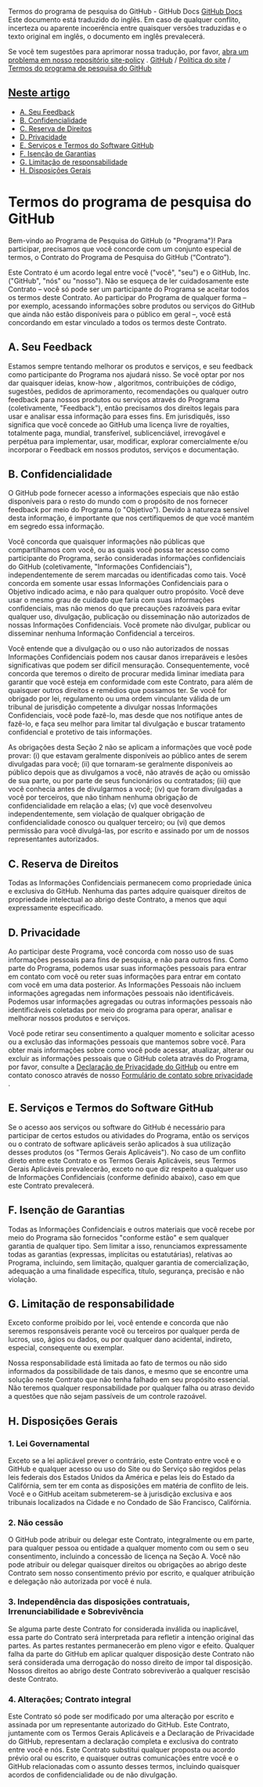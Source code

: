 Termos do programa de pesquisa do GitHub - GitHub Docs
[GitHub Docs](/pt)
Este documento está traduzido do inglês. Em caso de qualquer conflito, incerteza ou aparente incoerência entre quaisquer versões traduzidas e o texto original em inglês, o documento em inglês prevalecerá.

Se você tem sugestões para aprimorar nossa tradução, por favor,
[abra um problema em nosso repositório site-policy](https://github.com/github/site-policy/issues)
.
[GitHub](/pt/github)
/
[Política do site](/pt/github/site-policy)
/
[Termos do programa de pesquisa do GitHub](/pt/github/site-policy/github-research-program-terms)

## [Neste artigo](#in-this-article)
- [A. Seu Feedback](#a-your-feedback)
- [B. Confidencialidade](#b-confidentiality)
- [C. Reserva de Direitos](#c-reservation-of-rights)
- [D. Privacidade](#d-privacy)
- [E. Serviços e Termos do Software GitHub](#e-github-services-and-software-terms)
- [F. Isenção de Garantias](#f-disclaimer-of-warranties)
- [G. Limitação de responsabilidade](#g-limitation-of-liability)
- [H. Disposições Gerais](#h-miscellaneous)

# Termos do programa de pesquisa do GitHub

Bem-vindo ao Programa de Pesquisa do GitHub (o "Programa")! Para participar, precisamos que você concorde com um conjunto especial de termos, o Contrato do Programa de Pesquisa do GitHub (“Contrato”).

Este Contrato é um acordo legal entre você ("você", "seu") e o GitHub, Inc. ("GitHub", "nós" ou "nosso"). Não se esqueça de ler cuidadosamente este Contrato – você só pode ser um participante do Programa se aceitar todos os termos deste Contrato. Ao participar do Programa de qualquer forma – por exemplo, acessando informações sobre produtos ou serviços do GitHub que ainda não estão disponíveis para o público em geral –, você está concordando em estar vinculado a todos os termos deste Contrato.

## A. Seu Feedback

Estamos sempre tentando melhorar os produtos e serviços, e seu feedback como participante do Programa nos ajudará nisso. Se você optar por nos dar quaisquer ideias, know-how , algoritmos, contribuições de código, sugestões, pedidos de aprimoramento, recomendações ou qualquer outro feedback para nossos produtos ou serviços através do Programa (coletivamente, "Feedback"), então precisamos dos direitos legais para usar e analisar essa informação para esses fins. Em jurisdiquês, isso significa que você concede ao GitHub uma licença livre de royalties, totalmente paga, mundial, transferível, sublicenciável, irrevogável e perpétua para implementar, usar, modificar, explorar comercialmente e/ou incorporar o Feedback em nossos produtos, serviços e documentação.

## B. Confidencialidade

O GitHub pode fornecer acesso a informações especiais que não estão disponíveis para o resto do mundo com o propósito de nos fornecer feedback por meio do Programa (o "Objetivo"). Devido à natureza sensível desta informação, é importante que nos certifiquemos de que você mantém em segredo essa informação.

Você concorda que quaisquer informações não públicas que compartilhamos com você, ou as quais você possa ter acesso como participante do Programa, serão consideradas informações confidenciais do GitHub (coletivamente, "Informações Confidenciais"), independentemente de serem marcadas ou identificadas como tais. Você concorda em somente usar essas Informações Confidenciais para o Objetivo indicado acima, e não para qualquer outro propósito. Você deve usar o mesmo grau de cuidado que faria com suas informações confidenciais, mas não menos do que precauções razoáveis para evitar qualquer uso, divulgação, publicação ou disseminação não autorizados de nossas Informações Confidenciais. Você promete não divulgar, publicar ou disseminar nenhuma Informação Confidencial a terceiros.

Você entende que a divulgação ou o uso não autorizados de nossas Informações Confidenciais podem nos causar danos irreparáveis e lesões significativas que podem ser difícil mensuração. Consequentemente, você concorda que teremos o direito de procurar medida liminar imediata para garantir que você esteja em conformidade com este Contrato, para além de quaisquer outros direitos e remédios que possamos ter. Se você for obrigado por lei, regulamento ou uma ordem vinculante válida de um tribunal de jurisdição competente a divulgar nossas Informações Confidenciais, você pode fazê-lo, mas desde que nos notifique antes de fazê-lo, e faça seu melhor para limitar tal divulgação e buscar tratamento confidencial e protetivo de tais informações.

As obrigações desta Seção 2 não se aplicam a informações que você pode provar: (i) que estavam geralmente disponíveis ao público antes de serem divulgadas para você; (ii) que tornaram-se geralmente disponíveis ao público depois que as divulgamos a você, não através de ação ou omissão de sua parte, ou por parte de seus funcionários ou contratados; (iii) que você conhecia antes de divulgarmos a você; (iv) que foram divulgadas a você por terceiros, que não tinham nenhuma obrigação de confidencialidade em relação a elas; (v) que você desenvolveu independentemente, sem violação de qualquer obrigação de confidencialidade conosco ou qualquer terceiro; ou (vi) que demos permissão para você divulgá-las, por escrito e assinado por um de nossos representantes autorizados.

## C. Reserva de Direitos

Todas as Informações Confidenciais permanecem como propriedade única e exclusiva do GitHub.  Nenhuma das partes adquire quaisquer direitos de propriedade intelectual ao abrigo deste Contrato, a menos que aqui expressamente especificado.

## D. Privacidade

Ao participar deste Programa, você concorda com nosso uso de suas informações pessoais para fins de pesquisa, e não para outros fins. Como parte do Programa, podemos usar suas informações pessoais para entrar em contato com você ou reter suas informações para entrar em contato com você em uma data posterior. As Informações Pessoais não incluem informações agregadas nem informações pessoais não identificáveis. Podemos usar informações agregadas ou outras informações pessoais não identificáveis coletadas por meio do programa para operar, analisar e melhorar nossos produtos e serviços.

Você pode retirar seu consentimento a qualquer momento e solicitar acesso ou a exclusão das informações pessoais que mantemos sobre você. Para obter mais informações sobre como você pode acessar, atualizar, alterar ou excluir as informações pessoais que o GitHub coleta através do Programa, por favor, consulte a
[Declaração de Privacidade do GitHub](/pt/articles/github-privacy-statement)
ou entre em contato conosco através de nosso
[Formulário de contato sobre privacidade](https://github.com/contact/privacy)
.

## E. Serviços e Termos do Software GitHub

Se o acesso aos serviços ou software do GitHub é necessário para participar de certos estudos ou atividades do Programa, então os serviços ou o contrato de software aplicáveis serão aplicados à sua utilização desses produtos (os "Termos Gerais Aplicáveis"). No caso de um conflito direto entre este Contrato e os Termos Gerais Aplicáveis, seus Termos Gerais Aplicáveis prevalecerão, exceto no que diz respeito a qualquer uso de Informações Confidenciais (conforme definido abaixo), caso em que este Contrato prevalecerá.

## F. Isenção de Garantias

Todas as Informações Confidenciais e outros materiais que você recebe por meio do Programa são fornecidos "conforme estão" e sem qualquer garantia de qualquer tipo. Sem limitar a isso, renunciamos expressamente todas as garantias (expressas, implícitas ou estatutárias), relativas ao Programa, incluindo, sem limitação, qualquer garantia de comercialização, adequação a uma finalidade específica, título, segurança, precisão e não violação.

## G. Limitação de responsabilidade

Exceto conforme proibido por lei, você entende e concorda que não seremos responsáveis perante você ou terceiros por qualquer perda de lucros, uso, ágios ou dados, ou por qualquer dano acidental, indireto, especial, consequente ou exemplar.

Nossa responsabilidade está limitada ao fato de termos ou não sido informados da possibilidade de tais danos, e mesmo que se encontre uma solução neste Contrato que não tenha falhado em seu propósito essencial. Não teremos qualquer responsabilidade por qualquer falha ou atraso devido a questões que não sejam passíveis de um controle razoável.

## H. Disposições Gerais

### 1. Lei Governamental

Exceto se a lei aplicável prever o contrário, este Contrato entre você e o GitHub e qualquer acesso ou uso do Site ou do Serviço são regidos pelas leis federais dos Estados Unidos da América e pelas leis do Estado da Califórnia, sem ter em conta as disposições em matéria de conflito de leis. Você e o GitHub aceitam submeterem-se à jurisdição exclusiva e aos tribunais localizados na Cidade e no Condado de São Francisco, Califórnia.

### 2. Não cessão

O GitHub pode atribuir ou delegar este Contrato, integralmente ou em parte, para qualquer pessoa ou entidade a qualquer momento com ou sem o seu consentimento, incluindo a concessão de licença na Seção A. Você não pode atribuir ou delegar quaisquer direitos ou obrigações ao abrigo deste Contrato sem nosso consentimento prévio por escrito, e qualquer atribuição e delegação não autorizada por você é nula.

### 3. Independência das disposições contratuais, Irrenunciabilidade e Sobrevivência

Se alguma parte deste Contrato for considerada inválida ou inaplicável, essa parte do Contrato será interpretada para refletir a intenção original das partes. As partes restantes permanecerão em pleno vigor e efeito. Qualquer falha da parte do GitHub em aplicar qualquer disposição deste Contrato não será considerada uma derrogação do nosso direito de impor tal disposição. Nossos direitos ao abrigo deste Contrato sobreviverão a qualquer rescisão deste Contrato.

### 4. Alterações; Contrato integral

Este Contrato só pode ser modificado por uma alteração por escrito e assinada por um representante autorizado do GitHub. Este Contrato, juntamente com os Termos Gerais Aplicáveis e a Declaração de Privacidade do GitHub, representam a declaração completa e exclusiva do contrato entre você e nós. Este Contrato substitui qualquer proposta ou acordo prévio oral ou escrito, e quaisquer outras comunicações entre você e o GitHub relacionadas com o assunto desses termos, incluindo quaisquer acordos de confidencialidade ou de não divulgação.
